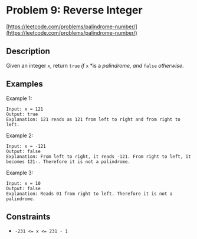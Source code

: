 # Problem 9: Reverse Integer

[https://leetcode.com/problems/palindrome-number/](https://leetcode.com/problems/palindrome-number/)

## Description

Given an integer `x`, return `true` *if* `x` *is a *palindrome, and* `false` *otherwise*.

## Examples

Example 1:
```
Input: x = 121
Output: true
Explanation: 121 reads as 121 from left to right and from right to left.
```

Example 2:
```
Input: x = -121
Output: false
Explanation: From left to right, it reads -121. From right to left, it becomes 121-. Therefore it is not a palindrome.
```

Example 3:
```
Input: x = 10
Output: false
Explanation: Reads 01 from right to left. Therefore it is not a palindrome.
```

## Constraints

- `-231 <= x <= 231 - 1`
